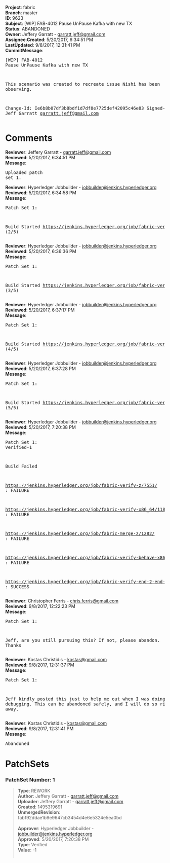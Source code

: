 <strong>Project</strong>: fabric</br><strong>Branch</strong>: master<br><strong>ID</strong>: 9623<br><strong>Subject</strong>: [WIP] FAB-4012 Pause UnPause Kafka with new TX<br><strong>Status</strong>: ABANDONED<br><strong>Owner</strong>: Jeffery Garratt - garratt.jeff@gmail.com<br><strong>Assignee</strong>:<strong>Created</strong>: 5/20/2017, 6:34:51 PM<br><strong>LastUpdated</strong>: 9/8/2017, 12:31:41 PM<br><strong>CommitMessage</strong>:<br><pre>[WIP] FAB-4012 Pause UnPause Kafka with new TX

This scenario was created to recreate issue Nishi
has been observing.

Change-Id: Ie6b8b07df3b8bdf1d7df8e7725def42095c46e83
Signed-off-by: Jeff Garratt <garratt.jeff@gmail.com>
</pre><h1>Comments</h1><strong>Reviewer</strong>: Jeffery Garratt - garratt.jeff@gmail.com<br><strong>Reviewed</strong>: 5/20/2017, 6:34:51 PM<br><strong>Message</strong>: <pre>Uploaded patch set 1.</pre><strong>Reviewer</strong>: Hyperledger Jobbuilder - jobbuilder@jenkins.hyperledger.org<br><strong>Reviewed</strong>: 5/20/2017, 6:34:58 PM<br><strong>Message</strong>: <pre>Patch Set 1:

Build Started https://jenkins.hyperledger.org/job/fabric-verify-z/7551/ (2/5)</pre><strong>Reviewer</strong>: Hyperledger Jobbuilder - jobbuilder@jenkins.hyperledger.org<br><strong>Reviewed</strong>: 5/20/2017, 6:36:36 PM<br><strong>Message</strong>: <pre>Patch Set 1:

Build Started https://jenkins.hyperledger.org/job/fabric-verify-x86_64/11899/ (3/5)</pre><strong>Reviewer</strong>: Hyperledger Jobbuilder - jobbuilder@jenkins.hyperledger.org<br><strong>Reviewed</strong>: 5/20/2017, 6:37:17 PM<br><strong>Message</strong>: <pre>Patch Set 1:

Build Started https://jenkins.hyperledger.org/job/fabric-verify-end-2-end-x86_64/3430/ (4/5)</pre><strong>Reviewer</strong>: Hyperledger Jobbuilder - jobbuilder@jenkins.hyperledger.org<br><strong>Reviewed</strong>: 5/20/2017, 6:37:28 PM<br><strong>Message</strong>: <pre>Patch Set 1:

Build Started https://jenkins.hyperledger.org/job/fabric-verify-behave-x86_64/5959/ (5/5)</pre><strong>Reviewer</strong>: Hyperledger Jobbuilder - jobbuilder@jenkins.hyperledger.org<br><strong>Reviewed</strong>: 5/20/2017, 7:20:38 PM<br><strong>Message</strong>: <pre>Patch Set 1: Verified-1

Build Failed 

https://jenkins.hyperledger.org/job/fabric-verify-z/7551/ : FAILURE

https://jenkins.hyperledger.org/job/fabric-verify-x86_64/11899/ : FAILURE

https://jenkins.hyperledger.org/job/fabric-merge-z/1282/ : FAILURE

https://jenkins.hyperledger.org/job/fabric-verify-behave-x86_64/5959/ : FAILURE

https://jenkins.hyperledger.org/job/fabric-verify-end-2-end-x86_64/3430/ : SUCCESS</pre><strong>Reviewer</strong>: Christopher Ferris - chris.ferris@gmail.com<br><strong>Reviewed</strong>: 9/8/2017, 12:22:23 PM<br><strong>Message</strong>: <pre>Patch Set 1:

Jeff, are you still pursuing this? If not, please abandon. Thanks</pre><strong>Reviewer</strong>: Kostas Christidis - kostas@gmail.com<br><strong>Reviewed</strong>: 9/8/2017, 12:31:37 PM<br><strong>Message</strong>: <pre>Patch Set 1:

Jeff kindly posted this just to help me out when I was doing some debugging. This can be abandoned safely, and I will do so right away.</pre><strong>Reviewer</strong>: Kostas Christidis - kostas@gmail.com<br><strong>Reviewed</strong>: 9/8/2017, 12:31:41 PM<br><strong>Message</strong>: <pre>Abandoned</pre><h1>PatchSets</h1><h3>PatchSet Number: 1</h3><blockquote><strong>Type</strong>: REWORK<br><strong>Author</strong>: Jeffery Garratt - garratt.jeff@gmail.com<br><strong>Uploader</strong>: Jeffery Garratt - garratt.jeff@gmail.com<br><strong>Created</strong>: 1495319691<br><strong>UnmergedRevision</strong>: fabf92ddae1b9e9647cb3454d4e6e5324e5ea0bd<br><br><strong>Approver</strong>: Hyperledger Jobbuilder - jobbuilder@jenkins.hyperledger.org<br><strong>Approved</strong>: 5/20/2017, 7:20:38 PM<br><strong>Type</strong>: Verified<br><strong>Value</strong>: -1<br><br></blockquote>